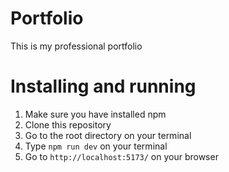 # Portfolio
This is my professional portfolio

# Installing and running
<ol>
    <li>Make sure you have installed npm</li>
    <li>Clone this repository</li>
    <li>Go to the root directory on your terminal</li>
    <li>Type <code>npm run dev</code> on your terminal</li>
    <li>Go to <code>http://localhost:5173/</code> on your browser</li>
    
</ol>
